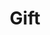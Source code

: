 ---
layout: post
title: Gift
description: Gifts always gravitate towards where they are needed most. 
image: 
tags: [letters]
---